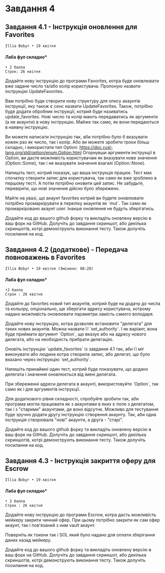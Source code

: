 # Завдання 4

## Завдання 4.1 - Інструкція оновлення для Favorites
    Illia Bobyr • 19 квітня

#### Лаба фул складно*
    • 2 балла
    Строк: 26 квітня

Додайте нову інструкцію до програми Favorites, котра буде оновлювати вже задане число та/або колір користувача.
Пропоную назвати інструкцію UpdateFavorites.

Вам потрібно буде створити нову структуру для опису акаунтів інструкції, яку також є сенс назвати UpdateFavorites.
Також, потрібно буде додати обробник інструкції, котрий буде називатись update_favorites.
Нові число та колір мають передаватись як аргументи (а не акаунти) в нову інструкцію.
Майже так само, як вони передаються в наявну інструкцію.

Ви можете написати інструкцію так, аби потрібно було б вказувати кожен раз як число, так і колір.
Або ви можете зробити трохи більш складно, і використати тип Option: https://doc.rust-lang.org/std/option/enum.Option.html
Огорнувши аргументи інструкції в Option, ви дасте можливість користувачам як вказувати нове значення (Option::Some), так і не вказувати значення взагалі (Option::None).

Напишіть тест, котрий показує, що ваша інструкція працює.
Тест має спочатку створити запис для користувача, так само як вже зроблено в першому тесті.
А потім потрібно оновити цей запис.
Не забудьте, перевірити, що нові значення дійсно було збережено.

Майте на увазі, що акаунт favorites котрий ви будете оновлювати потрібно промаркірувати в переліку акаунтів як \`mut\`.
Так само як промаркіровано акаунт user.
Інакше оновлення не будуть зберігатись.

Додайте код до вашого github форку та викладіть оновлену версію в ваш форк на GitHub.
Долучіть до завдання скриншот, або декілька скриншотів, котрі демонструють виконання тесту.
Також долучіть посилання на код.

## Завдання 4.2 (додаткове) - Передача повноважень в Favorites
    Illia Bobyr • 19 квітня (Змінено: 08:20)
#### Лаба фул складно*
    •2 балла
    Строк : 26 квітня

Додайте до favorites новий тип акаунтів, котрий буде на додачу до числа та кольору, опціонально, ще зберігати адресу користувача, котрому надано можливість оновлювати параметри замість самого володаря.

Додайте нову інструкцію, котра дозволяє встановити "делегата" для таких нових акаунтів.
Можна назвати її \`set_authority\`.  І як варіант, вона буде приймати аргумент \`Option<Pubkey>\`, що вказує або на адресу нового делегата, або на необхідність прибрати делегацію.

Оновіть інструкцію \`update_favorites\` із завдання 4.1 так, аби її міг виконувати або людина котра створила запис, або делегат, що було вказано через інструкцію \`set_authority\`.

Напишіть принаймні один тест, котрий буде показувати, що додано делегата і значення оновлюється від імені делегата.

При збереженні адреси делегата в акаунті, використовуйте \`Option\`, так само як і для аргументів інструкції.

Для додаткового рівня складності, спробуйте зробити так, аби програма могла працювати як з акаунтами в яких є поле з делегатом, так і з "старими" акаунтами, де воно відсутнє.
Можливо для тестування буде зручно додати другу інструкцію створення акаунту.
Так, аби одна інструкція створювала "нові" акаунти, а друга - "старі".

Додайте код до вашого github форку та викладіть оновлену версію в ваш форк на GitHub.
Долучіть до завдання скриншот, або декілька скриншотів, котрі демонструють виконання тесту.
Також долучіть посилання на код.

## Завдання 4.3 - Інструкція закриття оферу для Escrow
    Illia Bobyr • 19 квітня 
#### Лаба фул складно*
    • 2 балла
    Строк : 26 квітня
    
Додайте нову інструкцію до програми Escrow, котра дасть можливість мейкеру закрити чинний офер.
При цьому потрібно закрити як сам офер акаунт, так і пов'язаний з ним vault акаунт.

Поверніть як токени так і SOL який було надано для оплати зберігання даних назад мейкеру.

Додайте код до вашого github форку та викладіть оновлену версію в ваш форк на GitHub.
Долучіть до завдання скриншот, або декілька скриншотів, котрі демонструють виконання тесту.
Також долучіть посилання на код.